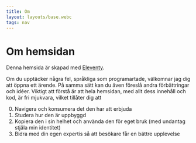 ```yaml
---
title: Om
layout: layouts/base.webc
tags: nav
---
```

# Om hemsidan

Denna hemsida är skapad med [Eleventy](https://www.11ty.dev/).

Om du upptäcker några fel, språkliga som programartade, välkomnar jag dig att öppna ett ärende. På samma sätt kan du även föreslå andra förbättringar och idéer. Viktigt att förstå är att hela hemsidan, med allt dess innehåll och kod, är fri mjukvara, vilket tillåter dig att

0. Navigera och konsumera det den har att erbjuda
1.  Studera hur den är uppbyggd
2. Kopiera den i sin helhet och använda den för eget bruk (med undantag stjäla min identitet)
3. Bidra med din egen expertis så att besökare får en bättre upplevelse

